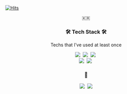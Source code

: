 <!--
**dntjd7701/dntjd7701** is a ✨ _special_ ✨ repository because its `README.md` (this file) appears on your GitHub profile.

Here are some ideas to get you started:

- 🔭 I’m currently working on ...
- 🌱 I’m currently learning ...
- 👯 I’m looking to collaborate on ...
- 🤔 I’m looking for help with ...
- 💬 Ask me about ...
- 📫 How to reach me: ...
- 😄 Pronouns: ...
- ⚡ Fun fact: ...
-->

<p align="center">
  
[![Hits](https://hits.seeyoufarm.com/api/count/incr/badge.svg?url=https%3A%2F%2Fgithub.com%2Fdntjd7701%2Fhit-counter&count_bg=%23BDEF97&title_bg=%23F6FD96&icon=&icon_color=%23E7E7E7&title=hits&edge_flat=false)](https://hits.seeyoufarm.com)
  
</p>


<p align="center">🇰🇷</p>

<h3 align="center">🛠 Tech Stack 🛠</h3>

<p align="center"> Techs that I've used at least once </p>

<p align="center">
  <img src="https://img.shields.io/badge/Java-007396?style=flat-square&logo=Java&logoColor=white"/></a>&nbsp 
  <img src="https://img.shields.io/badge/Javascript-ffb13b?style=flat-square&logo=javascript&logoColor=white"/></a>&nbsp 
  <img src="https://img.shields.io/badge/css-1572B6?style=flat-square&logo=css3&logoColor=white"/></a>&nbsp 
  <br>
  <img src="https://img.shields.io/badge/SpringBoot-6DB33F?style=flat-square&logo=Spring&logoColor=white"/></a>&nbsp 
  <img src="https://img.shields.io/badge/Mysql-E6B91E?style=flat-square&logo=MySql&logoColor=white"/></a>&nbsp 
</p>



<h3 align="center"> 🤝 </h3>
<p align="center">
  <a href="https://www.instagram.com/rkddntjd_/"><img src="https://img.shields.io/badge/Instagram-black?style=flat-square&logo=Instagram&logoColor=red&link=https://www.instagram.com/rkddntjd_/"/></a>&nbsp
  <a href="mailto:dntjd7701@naver.com"><img src="https://img.shields.io/badge/Gmail-d14836?style=flat-square&logo=Gmail&logoColor=white&link=dntjd7701@naver.com"/></a>
</p>
<br>

